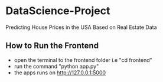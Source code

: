 # DataScience-Project

Predicting House Prices in the USA Based on Real Estate Data

## How to Run the Frontend

- open the terminal to the frontend folder i.e "cd frontend"
- run the command "python app.py"
- the apps runs on http://127.0.0.1:5000
